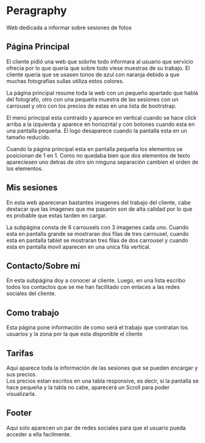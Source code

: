 # Peragraphy
Web dedicada a informar sobre sesiones de fotos

## Página Principal
El cliente pidió una web que sobrñe todo informara al usuario que servicio ofrecia por lo que queria que sobre todo viese muestras de su trabajo. El cliente queria que se usasen tonos de azul con naranja debido a que muchas fotografias sullas utiliza estos colores.

La página principal resume toda la web con un pequeño apartado que hablá del fotografo, otro con una pequeña muestra de las sesiones con un carrousel y otro con los precios de estas en una lista de bootrstrap.

El menú principal esta contraido y aparece en vertical cuando se hace click arriba a la izquierda y aparece en horiozntal y con botones cuando esta en una pantalla pequeña. El logo desaparece cuando la pantalla esta en un tamaño reducido.

Cuando la página principal esta en pantalla pequeña los elementos se posicionan de 1 en 1. Como no quedaba bien que dos elementos de texto apareciesen uno detras de otro sin ninguna separación cambien el orden de los elementos.

## Mis sesiones

En esta web apareceran bastantes imagenes del trabajo del cliente, cabe destacar que las imagenes que me pasarón son de alta calidad por lo que es probable que estas tarden en cargar.

La subpágina consta de 6 carrousels con 3 imagenes cada uno. Cuando esta en pantalla grande se mostraran dos filas de tres carrousel, cuando esta en pantalla tablet se mostraran tres filas de dos carrousel y cuando esta en pantalla movil aparecen en una unica fila vertical.

## Contacto/Sobre mí

En esta subpágina doy a conocer al cliente. Luego, en una lista escribo todos los contactos que se me han facilitado con enlaces a las redes sociales del cliente.

## Como trabajo

Esta página pone información de como será el trabajo que contratan los usuarios y la zona por la que esta disponible el cliente

## Tarifas

Aquí aparece toda la información de las sesiones que se pueden encargar y sus precios.<br>Los precios estan escritos en una tabla responsive, es decir, si la pantalla se hace pequeña y la tabla no cabe, aparecerá un Scroll para poder visualizarla.

## Footer

Aquí solo aparecen un par de redes sociales para que el usuario pueda acceder a ella facilmente.
